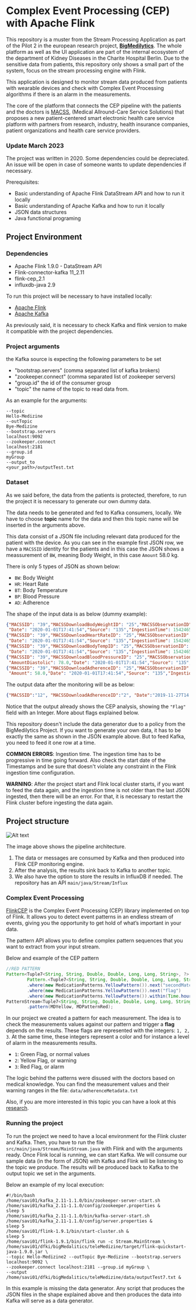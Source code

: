 # Complex Event Processing (CEP) with Apache Flink

This repository is a muster from the Stream Processing Application as part of the
Pilot 2 in the
european research project, [**BigMedilytics**](https://www.bigmedilytics.eu/).
The whole platform as well as the UI application are part of the internal ecosystem
of the department of Kidney Diseases in the Charite Hospital Berlin. Due to the
sensitive data from patients, this repository only shows a small part of the
system, focus on the stream processing engine with Flink.


This application is designed to monitor stream data produced from patients with
wearable devices and check with Complex Event Processing algorithms if there is
an alarm in the measurements.


The core of the platform that connects the CEP pipeline with the patients and the
doctors is [MACSS](http://macss.dfki.de/), (Medical Allround-Care Service Solutions)
that proposes a new patient-centered smart electronic health care service platform with
partners from research, industry, health insurance companies, patient organizations
and health care service providers.


### Update March 2023

The project was written in 2020. Some dependencies could be depreciated. 
An issue will be open in case of someone wants to update dependencies if necessary.

Prerequisites:
* Basic understanding of Apache Flink DataStream API and how to run it locally
* Basic understanding of Apache Kafka and how to run it locally
* JSON data structures
* Java functional programing

## Project Environment

### Dependencies

* Apache Flink 1.9.0 - DataStream API
* Flink-connector-kafka 11_2.11
* flink-cep_2.1
* influxdb-java 2.9

To run this project will be necessary to have installed locally:
* [Apache Flink](https://nightlies.apache.org/flink/flink-docs-stable/docs/try-flink/local_installation/)
* [Apache Kafka](https://kafka.apache.org/downloads)

As previously said, it is necessary to check Kafka and flink version to make it compatible with the 
project dependencies. 

### Project arguments

the Kafka source is expecting the following parameters to be set

- "bootstrap.servers" (comma separated list of kafka brokers)
- "zookeeper.connect" (comma separated list of zookeeper servers)
- "group.id" the id of the consumer group
- "topic" the name of the topic to read data from.

As an example for the arguments:

```agsl
--topic
Hello-Medizine
--outTopic
Bye-Medizine
--bootstrap.servers
localhost:9092
--zookeeper.connect
localhost:2181
--group.id
myGroup
--output_to
<your_path>/outputTest.txt
```

### Dataset

As we said before, the data from the patients is protected, therefore, to run the project
it is necessary to generate our own dummy data.

The data needs to be generated and fed to Kafka consumers, locally. We have to choose **topic**
name for the data and then this topic name will be inserted in the arguments above.

This data consist of a JSON file including relevant data produced for the patient with the
device. As you can see in the example first JSON row, we have a `MACSSID` identity for the patients and in this case
the JSON shows a meassurement of `BW`, meaning Body Weight, in this case `Amount` 58.0 kg.

There is only 5 types of JSON as shown below:

* `BW`: Body Weight
* `HR`: Heart Rate
* `BT`: Body Temperature
* `BP`: Blood Pressure
* `AD`: Adherence



The shape of the input data is as below (dummy example):

```json
{"MACSSID": "39","MACSSDownloadBodyWeightID": "25","MACSSObservationID": "30","Amount": 58.0,
 "Date": "2020-01-01T17:41:54","Source": "135","IngestionTime": 1542465270522,"Type": "BW"}
{"MACSSID": "39","MACSSDownloadHeartRateID": "25","MACSSObservationID": "30","Amount": 58.0,
 "Date": "2020-01-01T17:41:54","Source": "135","IngestionTime": 1542465270522,"Type": "HR"}
{"MACSSID": "39","MACSSDownloadBodyTempID": "25","MACSSObservationID": "30","Amount": 58.0,
 "Date": "2020-01-01T17:41:54","Source": "135","IngestionTime": 1542465270522,"Type": "BT"}
{"MACSSID": "39","MACSSDownloadBloodPressureID": "25","MACSSObservationID": "30", "AmountSystolic": 58.0, 
 "AmountDiastolic": 78.0,"Date": "2020-01-01T17:41:54","Source": "135","IngestionTime": 1542465270522,"Type": "BP"}
{"MACSSID": "39","MACSSDownloadAdherenceID": "25","MACSSObservationID": "30", "MedicamentType": 7.0,
 "Amount": 58.0,"Date": "2020-01-01T17:41:54","Source": "135","IngestionTime": 1542465270522,"Type": "AD"}

```

The output data after the monitoring will be as below:

```json
{"MACSSID":"12", "MACSSDownloadAdherenceID":"2", "Date":"2019-11-27T14:00:00", "Type":"AD", "Flag":1.0}
```
Notice that the output already shows the CEP analysis, showing the `"Flag"` field with an Integer.
More about flags explained below.

This repository doesn't include the data generator due to a policy from the BigMedilytics Project.
If you want to generate your own data, it has to be exactly the same as shown in the JSON example above. But
to feed Kafka, you need to feed it one row at a time.

**COMMON ERRORS**: Ingestion time. The ingestion time has to be progressive in time going forward.
Also check the start date of the Timestamps and be sure that doesn't violate any constraint in the Flink
ingestion time configuration.

**WARNING**: After the project start and Flink local cluster starts, if you want to feed the data again, and the
ingestion time is not older than the last JSON ingested, then there will be an error. For that, it is necessary to restart
the Flink cluster before ingesting the data again.


## Project structure

![Alt text](img/stream-pipeline-arch.png)

The image above shows the pipeline architecture.


1. The data or messages are consumed by Kafka and then produced into Flink CEP monitoring engine.
2. After the analysis, the results sink back to Kafka to another topic.
3. We also have the option to store the results in InfluxDB if needed. The repository has an API `main/java/Stream/Influx`
### Complex Event Processing

[FlinkCEP](https://nightlies.apache.org/flink/flink-docs-release-1.16/docs/libs/cep/) 
is the Complex Event Processing (CEP) library implemented on top of Flink. It allows you to detect 
event patterns in an endless stream of events, giving you the opportunity to get hold of what’s 
important in your data.

The pattern API allows you to define complex pattern sequences that you want to extract from your input stream.

Below and example of the CEP pattern 

```java
//RED PATTERN
Pattern<Tuple7<String, String, Double, Double, Long, Long, String>, ?> MDPatternRed =
        Pattern.<Tuple7<String, String, Double, Double, Long, Long, String>>begin("first")
        .where(new MedicationPatterns.YellowPattern()).next("secondMatch")
        .where(new MedicationPatterns.YellowPattern()).next("flag")
        .where(new MedicationPatterns.YellowPattern()).within(Time.hours(TIME_RED_FLAG));
PatternStream<Tuple7<String, String, Double, Double, Long, Long, String>> MDMatchRed = CEP
        .pattern(MDYellow, MDPatternRed);
```

In our project we created a pattern for each measurement. The idea is to check the measurements values against
our pattern and trigger a **flag** depends on the results. 
These flags are represented with the integers: `1, 2, 3`. At the same time, these integers represent a color
and for instance a level of alarm in the measurements results. 

* `1`: Green Flag, or normal values
* `2`: Yellow Flag, or warning
* `3`: Red Flag, or alarm

The logic behind the patterns were disused with the doctors based on medical knowledge. You can find the
measurement values and their warning ranges in the file: `data/adherenceMetadata.txt`


Also, if you are more interested in this topic you can have a look at this [research](https://pubmed.ncbi.nlm.nih.gov/19194283/).
### Running the project
To run the project we need to have a local environment for the Flink cluster and Kafka. 
Then, you have to run the file `src/main/java/Stream/MainStream.java` with Flink and with the arguments ready. 
Once Flink local is running, we can start Kafka. We will consume our sample data (in the form of JSON) with Kafka and
Flink will be listening to the topic we produce. The results will be produced back to Kafka to the output topic
we set in the arguments. 

Below an example of my local execution:

```shell
#!/bin/bash
/home/savi01/kafka_2.11-1.1.0/bin/zookeeper-server-start.sh /home/savi01/kafka_2.11-1.1.0/config/zookeeper.properties &
sleep 5 
/home/savi01/kafka_2.11-1.1.0/bin/kafka-server-start.sh /home/savi01/kafka_2.11-1.1.0/config/server.properties &
sleep 5
/home/savi01/flink-1.9.1/bin/start-cluster.sh &
sleep 5
/home/savi01/flink-1.9.1/bin/flink run -c Stream.MainStream \
/home/savi01/dfki/bigMedalitics/teleMedizine/target/flink-quickstart-java-1.9.0.jar \
--topic Hello-Medizine2 --outTopic Bye-Medizine --bootstrap.servers localhost:9092 \
--zookeeper.connect localhost:2181 --group.id myGroup \
--output /home/savi01/dfki/bigMedalitics/teleMedizine/data/outputTest7.txt &
```

In this example is missing the data generator. Any script that produces the JSON files in the shape explained 
above and then produces the data into Kafka will serve as a data generator. 